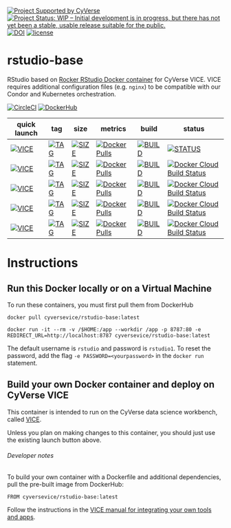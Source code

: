 [![Project Supported by CyVerse](https://img.shields.io/badge/Supported%20by-CyVerse-blue.svg)](https://learning.cyverse.org/projects/vice/en/latest/) [![Project Status: WIP – Initial development is in progress, but there has not yet been a stable, usable release suitable for the public.](https://www.repostatus.org/badges/latest/wip.svg)](https://www.repostatus.org/#wip) [![DOI](https://zenodo.org/badge/DOI/10.5281/zenodo.3246940.svg)](https://doi.org/10.5281/zenodo.3246940) [![license](https://img.shields.io/badge/license-GPLv3-blue.svg)](https://opensource.org/licenses/GPL-3.0)

# rstudio-base

RStudio based on [Rocker RStudio Docker container](https://hub.docker.com/r/rocker/rstudio) for CyVerse VICE. VICE requires additional configuration files (e.g. `nginx`) to be compatible with our Condor and Kubernetes orchestration. 

[![CircleCI](https://circleci.com/gh/cyverse-vice/rstudio-base.svg?style=svg)](https://circleci.com/gh/cyverse-vice/rstudio-base) [![DockerHub](https://img.shields.io/badge/DockerHub-brightgreen.svg?style=popout&logo=Docker)](https://hub.docker.com/r/cyversevice/rstudio-base) 


quick launch | tag | size | metrics | build | status |  
------------ | --- | ---- | ------- | ------|--------|
[![VICE](https://img.shields.io/badge/CyVerse-VICE-blue.svg?style=popout&logo=Docker&color=#1488C6)]() | [![TAG](https://images.microbadger.com/badges/version/cyversevice/rstudio-base.svg)](https://microbadger.com/images/cyversevice/rstudio-base) | [![SIZE](https://images.microbadger.com/badges/image/cyversevice/rstudio-base.svg)](https://microbadger.com/images/cyversevice/rstudio-base) | [![Docker Pulls](https://img.shields.io/docker/pulls/cyversevice/rstudio-base?color=blue&logo=docker&logoColor=white)](https://hub.docker.com/r/cyversevice/rstudio-base) | [![BUILD](https://img.shields.io/docker/automated/cyversevice/rstudio-base.svg)](https://hub.docker.com/r/cyversevice/rstudio-base/builds) | [![STATUS](https://img.shields.io/docker/cloud/build/cyversevice/rstudio-base?color=blue&logo=docker&logoColor=white)](https://hub.docker.com/r/cyversevice/rstudio-base)
[![VICE](https://img.shields.io/badge/CyVerse-VICE-blue.svg?style=popout&logo=Docker&color=#1488C6)]() | [![TAG](https://images.microbadger.com/badges/version/cyversevice/rstudio-base:3.5.1.svg)](https://microbadger.com/images/cyversevice/rstudio-base:3.5.1) | [![SIZE](https://images.microbadger.com/badges/image/cyversevice/rstudio-base:3.5.1.svg)](https://microbadger.com/images/cyversevice/rstudio-base:3.5.1) | [![Docker Pulls](https://img.shields.io/docker/pulls/cyversevice/rstudio-base?color=blue&logo=docker&logoColor=white)](https://hub.docker.com/r/cyversevice/rstudio-base) | [![BUILD](https://img.shields.io/docker/automated/cyversevice/rstudio-base.svg)](https://hub.docker.com/r/cyversevice/rstudio-base/builds) | [![Docker Cloud Build Status](https://img.shields.io/docker/cloud/build/cyversevice/rstudio-base?color=blue&logo=docker&logoColor=white)](https://hub.docker.com/r/cyversevice/rstudio-base)
[![VICE](https://img.shields.io/badge/CyVerse-VICE-blue.svg?style=popout&logo=Docker&color=#1488C6)]() | [![TAG](https://images.microbadger.com/badges/version/cyversevice/rstudio-base:3.5.2.svg)](https://microbadger.com/images/cyversevice/rstudio-base:3.5.2) | [![SIZE](https://images.microbadger.com/badges/image/cyversevice/rstudio-base:3.5.2.svg)](https://microbadger.com/images/cyversevice/rstudio-base:3.5.2) | [![Docker Pulls](https://img.shields.io/docker/pulls/cyversevice/rstudio-base?color=blue&logo=docker&logoColor=white)](https://hub.docker.com/r/cyversevice/rstudio-base) | [![BUILD](https://img.shields.io/docker/automated/cyversevice/rstudio-base.svg)](https://hub.docker.com/r/cyversevice/rstudio-base/builds) | [![Docker Cloud Build Status](https://img.shields.io/docker/cloud/build/cyversevice/rstudio-base?color=blue&logo=docker&logoColor=white)](https://hub.docker.com/r/cyversevice/rstudio-base)
[![VICE](https://img.shields.io/badge/CyVerse-VICE-blue.svg?style=popout&logo=Docker&color=#1488C6)]() | [![TAG](https://images.microbadger.com/badges/version/cyversevice/rstudio-base:3.5.3.svg)](https://microbadger.com/images/cyversevice/rstudio-base:3.5.3) | [![SIZE](https://images.microbadger.com/badges/image/cyversevice/rstudio-base:3.5.3.svg)](https://microbadger.com/images/cyversevice/rstudio-base:3.5.3) | [![Docker Pulls](https://img.shields.io/docker/pulls/cyversevice/rstudio-base?color=blue&logo=docker&logoColor=white)](https://hub.docker.com/r/cyversevice/rstudio-base) | [![BUILD](https://img.shields.io/docker/automated/cyversevice/rstudio-base.svg)](https://hub.docker.com/r/cyversevice/rstudio-base/builds) | [![Docker Cloud Build Status](https://img.shields.io/docker/cloud/build/cyversevice/rstudio-base?color=blue&logo=docker&logoColor=white)](https://hub.docker.com/r/cyversevice/rstudio-base)
[![VICE](https://img.shields.io/badge/CyVerse-VICE-blue.svg?style=popout&logo=Docker&color=#1488C6)]() | [![TAG](https://images.microbadger.com/badges/version/cyversevice/rstudio-base:3.6.0.svg)](https://microbadger.com/images/cyversevice/rstudio-base:3.6.0) | [![SIZE](https://images.microbadger.com/badges/image/cyversevice/rstudio-base:3.6.0.svg)](https://microbadger.com/images/cyversevice/rstudio-base:3.6.0) | [![Docker Pulls](https://img.shields.io/docker/pulls/cyversevice/rstudio-base?color=blue&logo=docker&logoColor=white)](https://hub.docker.com/r/cyversevice/rstudio-base) | [![BUILD](https://img.shields.io/docker/automated/cyversevice/rstudio-base.svg)](https://hub.docker.com/r/cyversevice/rstudio-base/builds) | [![Docker Cloud Build Status](https://img.shields.io/docker/cloud/build/cyversevice/rstudio-base?color=blue&logo=docker&logoColor=white)](https://hub.docker.com/r/cyversevice/rstudio-base)

# Instructions

## Run this Docker locally or on a Virtual Machine

To run these containers, you must first pull them from DockerHub

```
docker pull cyversevice/rstudio-base:latest
```

```
docker run -it --rm -v /$HOME:/app --workdir /app -p 8787:80 -e REDIRECT_URL=http://localhost:8787 cyversevice/rstudio-base:latest
```

The default username is `rstudio` and password is `rstudio1`. To reset the password, add the flag `-e PASSWORD=<yourpassword>` in the `docker run` statement.

## Build your own Docker container and deploy on CyVerse VICE

This container is intended to run on the CyVerse data science workbench, called [VICE](https://cyverse-visual-interactive-computing-environment.readthedocs-hosted.com/en/latest/index.html). 

Unless you plan on making changes to this container, you should just use the existing launch button above. 

###### Developer notes

To build your own container with a Dockerfile and additional dependencies, pull the pre-built image from DockerHub:

```
FROM cyversevice/rstudio-base:latest
```

Follow the instructions in the [VICE manual for integrating your own tools and apps](https://cyverse-visual-interactive-computing-environment.readthedocs-hosted.com/en/latest/developer_guide/building.html).
